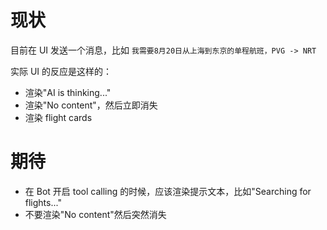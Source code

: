 # 现状

目前在 UI 发送一个消息，比如 `我需要8月20日从上海到东京的单程航班，PVG -> NRT`

实际 UI 的反应是这样的：

- 渲染"AI is thinking..."
- 渲染"No content"，然后立即消失
- 渲染 flight cards


# 期待

- 在 Bot 开启 tool calling 的时候，应该渲染提示文本，比如"Searching for flights..."
- 不要渲染"No content"然后突然消失
